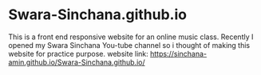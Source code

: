# Swara-Sinchana.github.io
This is a front end responsive website for an online music class. Recently I opened my Swara Sinchana You-tube channel so i thought of making this website for practice purpose.
website link: https://sinchana-amin.github.io/Swara-Sinchana.github.io/
